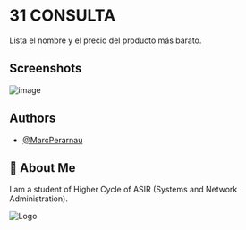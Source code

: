 # 31 CONSULTA 

Lista el nombre y el precio del producto más barato.

## Screenshots

![image](https://github.com/MarcPerarnau/MYSQL/assets/151735878/5621ad4a-df52-4c3a-8bb7-e69f2631d093)


## Authors

- [@MarcPerarnau](https://github.com/MarcPerarnau)


## 🚀 About Me
I am a student of Higher Cycle of ASIR (Systems and Network Administration).


![Logo](https://github.com/MarcPerarnau/MV/assets/151735878/dbd36d50-971f-4147-8b66-0c489954895e)


